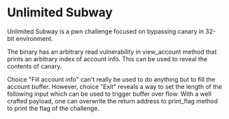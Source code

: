 # Unlimited Subway

Unlimited Subway is a pwn challenge focused on bypassing canary in 32-bit environment.

The binary has an arbitrary read vulnerability in view_account method that prints an arbitrary index of account info. This can be used to reveal the contents of canary.

Choice "Fill account info" can't really be used to do anything but to fill the account buffer. However, choice "Exit" reveals a way to set the length of the following input which can be used to trigger buffer over flow. With a well crafted payload, one can overwrite the return address to print_flag method to print the flag of the challenge.